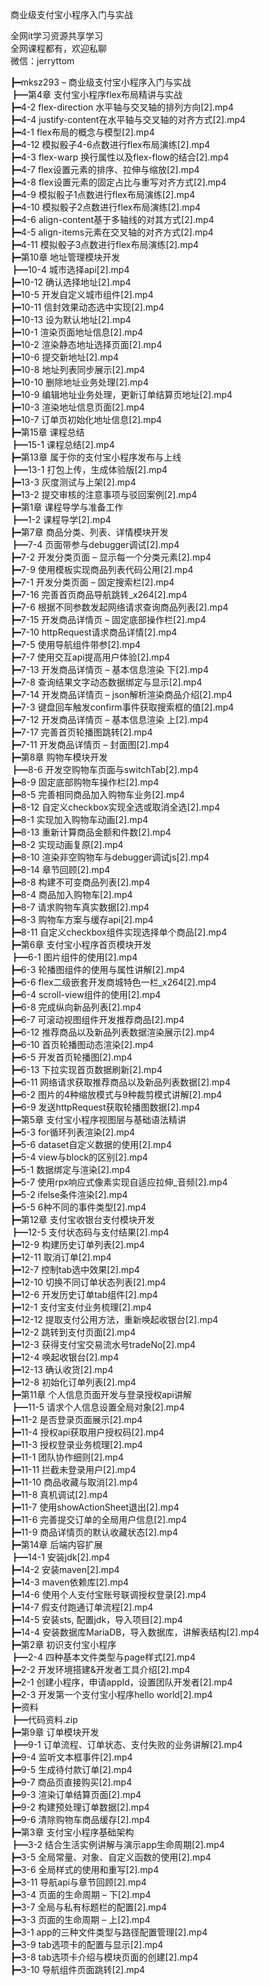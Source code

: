 商业级支付宝小程序入门与实战

全网it学习资源共享学习<br>全网课程都有，欢迎私聊<br>微信：jerryttom<br>

┣━mksz293 – 商业级支付宝小程序入门与实战<br> ┣━第4章 支付宝小程序flex布局精讲与实战<br> ┣━4-2 flex-direction 水平轴与交叉轴的排列方向[2].mp4<br> ┣━4-4 justify-content在水平轴与交叉轴的对齐方式[2].mp4<br> ┣━4-1 flex布局的概念与模型[2].mp4<br> ┣━4-12 模拟骰子4-6点数进行flex布局演练[2].mp4<br> ┣━4-3 flex-warp 换行属性以及flex-flow的结合[2].mp4<br> ┣━4-7 flex设置元素的排序、拉伸与缩放[2].mp4<br> ┣━4-8 flex设置元素的固定占比与重写对齐方式[2].mp4<br> ┣━4-9 模拟骰子1点数进行flex布局演练[2].mp4<br> ┣━4-10 模拟骰子2点数进行flex布局演练[2].mp4<br> ┣━4-6 align-content基于多轴线的对其方式[2].mp4<br> ┣━4-5 align-items元素在交叉轴的对齐方式[2].mp4<br> ┣━4-11 模拟骰子3点数进行flex布局演练[2].mp4<br> ┣━第10章 地址管理模块开发<br> ┣━10-4 城市选择api[2].mp4<br> ┣━10-12 确认选择地址[2].mp4<br> ┣━10-5 开发自定义城市组件[2].mp4<br> ┣━10-11 信封效果动态选中实现[2].mp4<br> ┣━10-13 设为默认地址[2].mp4<br> ┣━10-1 渲染页面地址信息[2].mp4<br> ┣━10-2 渲染静态地址选择页面[2].mp4<br> ┣━10-6 提交新地址[2].mp4<br> ┣━10-8 地址列表同步展示[2].mp4<br> ┣━10-10 删除地址业务处理[2].mp4<br> ┣━10-9 编辑地址业务处理，更新订单结算页地址[2].mp4<br> ┣━10-3 渲染地址信息页面[2].mp4<br> ┣━10-7 订单页初始化地址信息[2].mp4<br> ┣━第15章 课程总结<br> ┣━15-1 课程总结[2].mp4<br> ┣━第13章 属于你的支付宝小程序发布与上线<br> ┣━13-1 打包上传，生成体验版[2].mp4<br> ┣━13-3 灰度测试与上架[2].mp4<br> ┣━13-2 提交审核的注意事项与驳回案例[2].mp4<br> ┣━第1章 课程导学与准备工作<br> ┣━1-2 课程导学[2].mp4<br> ┣━第7章 商品分类、列表、详情模块开发<br> ┣━7-4 页面带参与debugger调试[2].mp4<br> ┣━7-2 开发分类页面 – 显示每一个分类元素[2].mp4<br> ┣━7-9 使用模板实现商品列表代码公用[2].mp4<br> ┣━7-1 开发分类页面 – 固定搜索栏[2].mp4<br> ┣━7-16 完善首页商品导航跳转_x264[2].mp4<br> ┣━7-6 根据不同参数发起网络请求查询商品列表[2].mp4<br> ┣━7-15 开发商品详情页 – 固定底部操作栏[2].mp4<br> ┣━7-10 httpRequest请求商品详情[2].mp4<br> ┣━7-5 使用导航组件带参[2].mp4<br> ┣━7-7 使用交互api提高用户体验[2].mp4<br> ┣━7-13 开发商品详情页 – 基本信息渲染 下[2].mp4<br> ┣━7-8 查询结果文字动态数据绑定与显示[2].mp4<br> ┣━7-14 开发商品详情页 – json解析渲染商品介绍[2].mp4<br> ┣━7-3 键盘回车触发confirm事件获取搜索框的值[2].mp4<br> ┣━7-12 开发商品详情页 – 基本信息渲染 上[2].mp4<br> ┣━7-17 完善首页轮播图跳转[2].mp4<br> ┣━7-11 开发商品详情页 – 封面图[2].mp4<br> ┣━第8章 购物车模块开发<br> ┣━8-6 开发空购物车页面与switchTab[2].mp4<br> ┣━8-9 固定底部购物车操作栏[2].mp4<br> ┣━8-5 完善相同商品加入购物车业务[2].mp4<br> ┣━8-12 自定义checkbox实现全选或取消全选[2].mp4<br> ┣━8-1 实现加入购物车动画[2].mp4<br> ┣━8-13 重新计算商品金额和件数[2].mp4<br> ┣━8-2 实现动画复原[2].mp4<br> ┣━8-10 渲染非空购物车与debugger调试js[2].mp4<br> ┣━8-14 章节回顾[2].mp4<br> ┣━8-8 构建不可变商品列表[2].mp4<br> ┣━8-4 商品加入购物车[2].mp4<br> ┣━8-7 请求购物车真实数据[2].mp4<br> ┣━8-3 购物车方案与缓存api[2].mp4<br> ┣━8-11 自定义checkbox组件实现选择单个商品[2].mp4<br> ┣━第6章 支付宝小程序首页模块开发<br> ┣━6-1 图片组件的使用[2].mp4<br> ┣━6-3 轮播图组件的使用与属性讲解[2].mp4<br> ┣━6-6 flex二级嵌套开发商城特色一栏_x264[2].mp4<br> ┣━6-4 scroll-view组件的使用[2].mp4<br> ┣━6-8 完成纵向新品列表[2].mp4<br> ┣━6-7 可滚动视图组件开发推荐商品[2].mp4<br> ┣━6-12 推荐商品以及新品列表数据渲染展示[2].mp4<br> ┣━6-10 首页轮播图动态渲染[2].mp4<br> ┣━6-5 开发首页轮播图[2].mp4<br> ┣━6-13 下拉实现首页数据刷新[2].mp4<br> ┣━6-11 网络请求获取推荐商品以及新品列表数据[2].mp4<br> ┣━6-2 图片的4种缩放模式与9种裁剪模式讲解[2].mp4<br> ┣━6-9 发送httpRequest获取轮播图数据[2].mp4<br> ┣━第5章 支付宝小程序视图层与基础语法精讲<br> ┣━5-3 for循环列表渲染[2].mp4<br> ┣━5-6 dataset自定义数据的使用[2].mp4<br> ┣━5-4 view与block的区别[2].mp4<br> ┣━5-1 数据绑定与渲染[2].mp4<br> ┣━5-7 使用rpx响应式像素实现自适应拉伸_音频[2].mp4<br> ┣━5-2 ifelse条件渲染[2].mp4<br> ┣━5-5 6种不同的事件类型[2].mp4<br> ┣━第12章 支付宝收银台支付模块开发<br> ┣━12-5 支付状态码与支付结果[2].mp4<br> ┣━12-9 构建历史订单列表[2].mp4<br> ┣━12-11 取消订单[2].mp4<br> ┣━12-7 控制tab选中效果[2].mp4<br> ┣━12-10 切换不同订单状态列表[2].mp4<br> ┣━12-6 开发历史订单tab组件[2].mp4<br> ┣━12-1 支付宝支付业务梳理[2].mp4<br> ┣━12-12 提取支付公用方法，重新唤起收银台[2].mp4<br> ┣━12-2 跳转到支付页面[2].mp4<br> ┣━12-3 获得支付宝交易流水号tradeNo[2].mp4<br> ┣━12-4 唤起收银台[2].mp4<br> ┣━12-13 确认收货[2].mp4<br> ┣━12-8 初始化订单列表[2].mp4<br> ┣━第11章 个人信息页面开发与登录授权api讲解<br> ┣━11-5 请求个人信息设置全局对象[2].mp4<br> ┣━11-2 是否登录页面展示[2].mp4<br> ┣━11-4 授权api获取用户授权码[2].mp4<br> ┣━11-3 授权登录业务梳理[2].mp4<br> ┣━11-1 团队协作细则[2].mp4<br> ┣━11-11 拦截未登录用户[2].mp4<br> ┣━11-10 商品收藏与取消[2].mp4<br> ┣━11-8 真机调试[2].mp4<br> ┣━11-7 使用showActionSheet退出[2].mp4<br> ┣━11-6 完善提交订单的全局用户信息[2].mp4<br> ┣━11-9 商品详情页的默认收藏状态[2].mp4<br> ┣━第14章 后端内容扩展<br> ┣━14-1 安装jdk[2].mp4<br> ┣━14-2 安装maven[2].mp4<br> ┣━14-3 maven依赖库[2].mp4<br> ┣━14-6 使用个人支付宝账号联调授权登录[2].mp4<br> ┣━14-7 假支付跑通订单流程[2].mp4<br> ┣━14-5 安装sts, 配置jdk，导入项目[2].mp4<br> ┣━14-4 安装数据库MariaDB，导入数据库，讲解表结构[2].mp4<br> ┣━第2章 初识支付宝小程序<br> ┣━2-4 四种基本文件类型与page样式[2].mp4<br> ┣━2-2 开发环境搭建&amp;开发者工具介绍[2].mp4<br> ┣━2-1 创建小程序，申请appId，设置团队开发者[2].mp4<br> ┣━2-3 开发第一个支付宝小程序hello world[2].mp4<br> ┣━资料<br> ┣━代码资料.zip<br> ┣━第9章 订单模块开发<br> ┣━9-1 订单流程、订单状态、支付失败的业务讲解[2].mp4<br> ┣━9-4 监听文本框事件[2].mp4<br> ┣━9-5 生成待付款订单[2].mp4<br> ┣━9-7 商品页直接购买[2].mp4<br> ┣━9-3 渲染订单结算页面[2].mp4<br> ┣━9-2 构建预处理订单数据[2].mp4<br> ┣━9-6 清除购物车商品缓存[2].mp4<br> ┣━第3章 支付宝小程序基础架构<br> ┣━3-2 结合生活实例讲解与演示app生命周期[2].mp4<br> ┣━3-5 全局常量、对象、自定义函数的使用[2].mp4<br> ┣━3-6 全局样式的使用和重写[2].mp4<br> ┣━3-11 导航api与章节回顾[2].mp4<br> ┣━3-4 页面的生命周期 – 下[2].mp4<br> ┣━3-7 全局与私有标题栏的配置[2].mp4<br> ┣━3-3 页面的生命周期 – 上[2].mp4<br> ┣━3-1 app的三种文件类型与路径配置管理[2].mp4<br> ┣━3-9 tab选项卡的配置与显示[2].mp4<br> ┣━3-8 tab选项卡介绍与模块页面的创建[2].mp4<br> ┣━3-10 导航组件页面跳转[2].mp4
